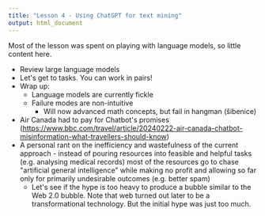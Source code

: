 ```yaml
---
title: "Lesson 4 - Using ChatGPT for text mining"
output: html_document
---
```


Most of the lesson was spent on playing with language models, so little content here.

- Review large language models
- Let's get to tasks. You can work in pairs!
- Wrap up:
  - Language models are currently fickle
  - Failure modes are non-intuitive
    - Will now advanced math concepts, but fail in hangman (šibenice)
- Air Canada had to pay for Chatbot's promises (https://www.bbc.com/travel/article/20240222-air-canada-chatbot-misinformation-what-travellers-should-know)
- A personal rant on the inefficiency and wastefulness of the current approach - instead of pouring resources into feasible and helpful tasks (e.g. analysing medical records) most of the resources go to chase "artificial general intelligence" while making no profit and allowing so far only for primarily undesirable outcomes (e.g. better spam)
    - Let's see if the hype is too heavy to produce a bubble similar to the Web 2.0 bubble. Note that web turned out later to be a transformational technology. But the initial hype was just too much.
